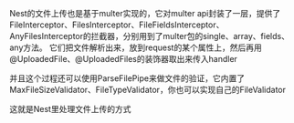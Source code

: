 Nest的文件上传也是基于multer实现的，它对multer api封装了一层，提供了FileInterceptor、FilesInterceptor、FileFieldsInterceptor、AnyFilesInterceptor的拦截器，分别用到了multer包的single、array、fields、any方法。
它们把文件解析出来，放到request的某个属性上，然后再用@UploadedFile、@UploadedFiles的装饰器取出来传入handler

并且这个过程还可以使用ParseFilePipe来做文件的验证，它内置了MaxFileSizeValidator、FileTypeValidator，你也可以实现自己的FileValidator

这就是Nest里处理文件上传的方式